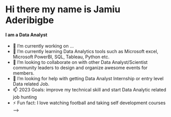# Hi there my name is Jamiu Aderibigbe
#### **I am a Data Analyst**


- 🔭 I’m currently working on ...
- 🌱 I’m currently learning Data Analytics tools such as Microsoft excel, Microsoft PowerBI, SQL, Tableau, Python etc.
- 👯 I’m looking to collaborate on with other Data Analyst/Scientist community leaders to design and organize awesome events for members.
- 🤔 I’m looking for help with getting Data Analyst Internship or entry level Data related Job.
- 📫 2023 Goals: improve my technical skill and start Data Analytic related job hunting
- ⚡ Fun fact: I love watching football and taking self development courses
-->
